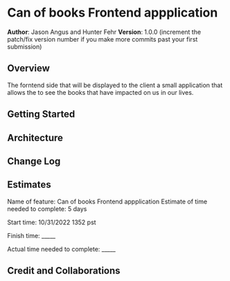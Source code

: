 # Can of books Frontend appplication

**Author**: Jason Angus and Hunter Fehr
**Version**: 1.0.0 (increment the patch/fix version number if you make more commits past your first submission)

## Overview
The forntend side that will be displayed to the client a small application that allows the to see the books that have impacted on us in our lives. 

## Getting Started
<!-- What are the steps that a user must take in order to build this app on their own machine and get it running? -->

## Architecture
<!-- Provide a detailed description of the application design. What technologies (languages, libraries, etc) you're using, and any other relevant design information. -->

## Change Log
<!-- Use this area to document the iterative changes made to your application as each feature is successfully implemented. Use time stamps. Here's an example:

01-01-2001 4:59pm - Application now has a fully-functional express server, with a GET route for the location resource. -->

## Estimates
Name of feature: Can of books Frontend appplication
Estimate of time needed to complete: 5 days

Start time: 10/31/2022 1352 pst

Finish time: _____

Actual time needed to complete: _____

## Credit and Collaborations
<!-- Give credit (and a link) to other people or resources that helped you build this application. -->